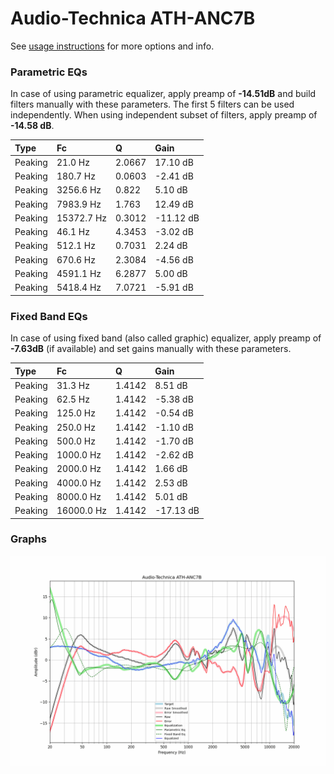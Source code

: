 # Audio-Technica ATH-ANC7B
See [usage instructions](https://github.com/jaakkopasanen/AutoEq#usage) for more options and info.

### Parametric EQs
In case of using parametric equalizer, apply preamp of **-14.51dB** and build filters manually
with these parameters. The first 5 filters can be used independently.
When using independent subset of filters, apply preamp of **-14.58 dB**.

| Type    | Fc         |      Q | Gain      |
|:--------|:-----------|:-------|:----------|
| Peaking | 21.0 Hz    | 2.0667 | 17.10 dB  |
| Peaking | 180.7 Hz   | 0.0603 | -2.41 dB  |
| Peaking | 3256.6 Hz  | 0.822  | 5.10 dB   |
| Peaking | 7983.9 Hz  | 1.763  | 12.49 dB  |
| Peaking | 15372.7 Hz | 0.3012 | -11.12 dB |
| Peaking | 46.1 Hz    | 4.3453 | -3.02 dB  |
| Peaking | 512.1 Hz   | 0.7031 | 2.24 dB   |
| Peaking | 670.6 Hz   | 2.3084 | -4.56 dB  |
| Peaking | 4591.1 Hz  | 6.2877 | 5.00 dB   |
| Peaking | 5418.4 Hz  | 7.0721 | -5.91 dB  |

### Fixed Band EQs
In case of using fixed band (also called graphic) equalizer, apply preamp of **-7.63dB**
(if available) and set gains manually with these parameters.

| Type    | Fc         |      Q | Gain      |
|:--------|:-----------|:-------|:----------|
| Peaking | 31.3 Hz    | 1.4142 | 8.51 dB   |
| Peaking | 62.5 Hz    | 1.4142 | -5.38 dB  |
| Peaking | 125.0 Hz   | 1.4142 | -0.54 dB  |
| Peaking | 250.0 Hz   | 1.4142 | -1.10 dB  |
| Peaking | 500.0 Hz   | 1.4142 | -1.70 dB  |
| Peaking | 1000.0 Hz  | 1.4142 | -2.62 dB  |
| Peaking | 2000.0 Hz  | 1.4142 | 1.66 dB   |
| Peaking | 4000.0 Hz  | 1.4142 | 2.53 dB   |
| Peaking | 8000.0 Hz  | 1.4142 | 5.01 dB   |
| Peaking | 16000.0 Hz | 1.4142 | -17.13 dB |

### Graphs
![](./Audio-Technica%20ATH-ANC7B.png)